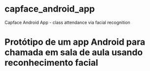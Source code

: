 # capface_android_app
Capface Android App - class attendance via facial recognition

# Protótipo de um app Android para chamada em sala de aula usando reconhecimento facial
